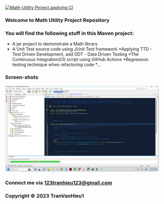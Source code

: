 [![Math-Utility Project applying CI](https://github.com/TranVanHieu1/math-util-mvn/actions/workflows/mathutil-ci.yml/badge.svg)](https://github.com/TranVanHieu1/math-util-mvn/actions/workflows/mathutil-ci.yml)

### Welcome to Math Utility Project Repository
### You will find the following stuff in this Maven project:
* A jar project to demonstrate a Math library
* A Unit Test source code using JUnit Test framework
*Applying TTD - Test Driven Development, add DDT - Data Driven Testing
*The Continuous Integration(CI) script using GitHub Actions
*Regression testing technique when refactoring code
*...
### Screen-shots
![Source-code-with-JUnit](https://github.com/TranVanHieu1/math-util-mvn/blob/main/screenshots/Source-code-with-JUnit.png)
### Connect me via 123tranhieu123@gmail.com
### Copyright &#169; 2023 TranVanHieu1